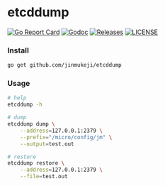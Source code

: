 # etcddump

[![Go Report Card](https://goreportcard.com/badge/github.com/jinmukeji/etcddump?style=flat-square)](https://goreportcard.com/report/github.com/jinmukeji/etcddump)
[![Godoc](http://img.shields.io/badge/go-documentation-blue.svg?style=flat-square)](https://godoc.org/github.com/jinmukeji/etcddump)
[![Releases](https://img.shields.io/github/release/jinmukeji/etcddump/all.svg?style=flat-square)](https://github.com/jinmukeji/etcddump/releases)
[![LICENSE](https://img.shields.io/github/license/jinmukeji/etcddump.svg?style=flat-square)](https://github.com/jinmukeji/etcddump/blob/master/LICENSE)



### Install

```sh
go get github.com/jinmukeji/etcddump
```

### Usage

```sh
# help
etcddump -h

# dump
etcddump dump \
	--address=127.0.0.1:2379 \
	--prefix="/micro/config/jm" \
	--output=test.out

# restore
etcddump restore \
	--address=127.0.0.1:2379 \
	--file=test.out
```

